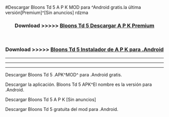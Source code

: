 #Descargar Bloons Td 5  A P K MOD para ^Android gratis.la última versión[Premium]^[Sin anuncios] rdzma



<div align="center">
<h3>Download >>>>> <a href="https://es-web.web.app/?es= ${title}">Bloons Td 5  Descargar A P K Premium</a></h3><br>

<h3>Download >>>>> <a href="https://es-web.web.app/?es= ${title}">Bloons Td 5  Instalador de A P K para .Android</a></h3>
</div>


----------------------------------------------------------

----------------------------------------------------------

----------------------------------------------------------

Descargar Bloons Td 5  .APK^MOD^ para .Android gratis.

Descargar la aplicación. Bloons Td 5  APK^El nombre es la versión para .Android.

Descargar Bloons Td 5  A P K [Sin anuncios]

Descargar Bloons Td 5  gratuita del mod para .Android.